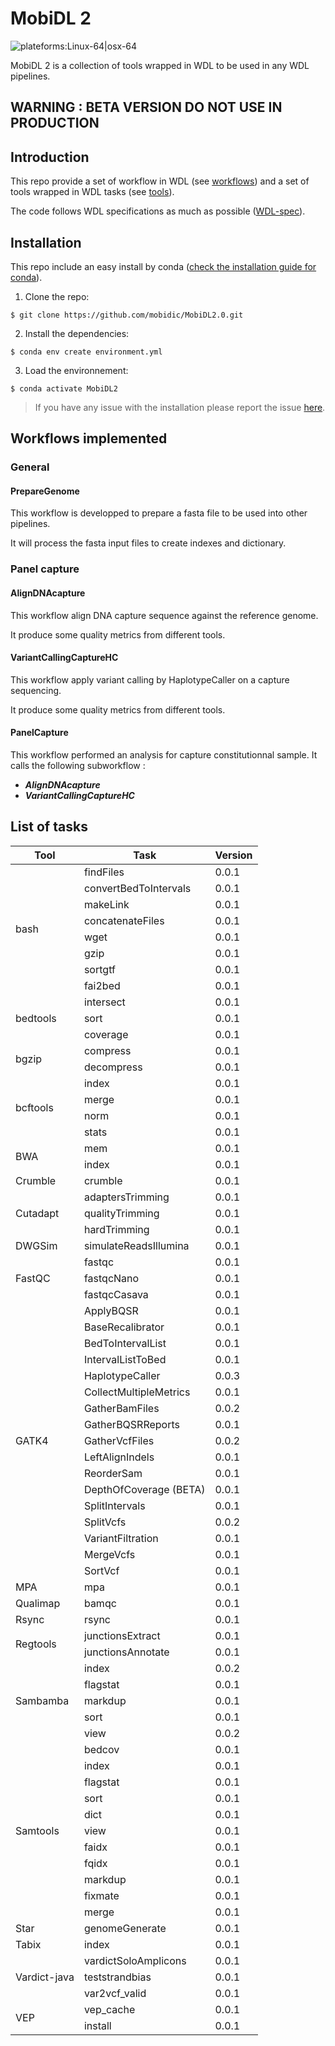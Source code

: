 # MobiDL 2

![plateforms:Linux-64|osx-64](https://img.shields.io/badge/plateform-Linux--64|osx--64-green?&style=for-the-badge)

MobiDL 2 is a collection of tools wrapped in WDL to be used in any WDL pipelines.

## __WARNING : BETA VERSION DO NOT USE IN PRODUCTION__

## Introduction

This repo provide a set of workflow in WDL (see [workflows](#workflows-implemented))
and a set of tools wrapped in WDL tasks (see [tools](#list-of-tasks)).

The code follows WDL specifications as much as possible ([WDL-spec](https://github.com/openwdl/wdl/blob/main/versions/1.0/SPEC.md)).

## Installation

This repo include an easy install by conda ([check the installation guide for conda](https://docs.conda.io/projects/conda/en/latest/user-guide/install/index.html)).

1. Clone the repo:

`$ git clone https://github.com/mobidic/MobiDL2.0.git`

2. Install the dependencies:

`$ conda env create environment.yml`

3. Load the environnement:

`$ conda activate MobiDL2`

> If you have any issue with the installation please report the issue [here](https://github.com/mobidic/MobiDL2.0/issues/new?assignees=Char-Al&labels=%3Asnake%3A+Installation+bug&template=installation-issue-with-conda.md&title=Installation+with+conda+%3A+%5Bdetails%5D).

## Workflows implemented

### General

#### PrepareGenome

This workflow is developped to prepare a fasta file to be used into other
pipelines.

It will process the fasta input files to create indexes and dictionary.

### Panel capture

#### AlignDNAcapture

This workflow align DNA capture sequence against the reference genome.

It produce some quality metrics from different tools.

#### VariantCallingCaptureHC

This workflow apply variant calling by HaplotypeCaller on a capture sequencing.

It produce some quality metrics from different tools.

#### PanelCapture

This workflow performed an analysis for capture constitutionnal sample.
It calls the following subworkflow :

- ***AlignDNAcapture***
- ***VariantCallingCaptureHC***

## List of tasks

<table class="tg">
<thead>
  <tr>
    <th>Tool</th>
    <th>Task</th>
    <th>Version</th>
  </tr>
</thead>
<tbody>
  <tr>
    <td rowspan="8">bash</td>
    <td>findFiles</td>
    <td>0.0.1</td>
  </tr>
  <tr>
    <td>convertBedToIntervals</td>
    <td>0.0.1</td>
  </tr>
  <tr>
    <td>makeLink</td>
    <td>0.0.1</td>
  </tr>
  <tr>
    <td>concatenateFiles</td>
    <td>0.0.1</td>
  </tr>
  <tr>
    <td>wget</td>
    <td>0.0.1</td>
  </tr>
  <tr>
    <td>gzip</td>
    <td>0.0.1</td>
  </tr>
  <tr>
    <td>sortgtf</td>
    <td>0.0.1</td>
  </tr>
  <tr>
    <td>fai2bed</td>
    <td>0.0.1</td>
  </tr>
  <tr>
    <td rowspan="3">bedtools</td>
    <td>intersect</td>
    <td>0.0.1</td>
  </tr>
  <tr>
    <td>sort</td>
    <td>0.0.1</td>
  </tr>
  <tr>
    <td>coverage</td>
    <td>0.0.1</td>
  </tr>
  <tr>
    <td rowspan="2">bgzip</td>
    <td>compress</td>
    <td>0.0.1</td>
  </tr>
  <tr>
    <td>decompress</td>
    <td>0.0.1</td>
  </tr>
  <tr>
    <td rowspan="4">bcftools</td>
    <td>index</td>
    <td>0.0.1</td>
  </tr>
  <tr>
    <td>merge</td>
    <td>0.0.1</td>
  </tr>
  <tr>
    <td>norm</td>
    <td>0.0.1</td>
  </tr>
  <tr>
    <td>stats</td>
    <td>0.0.1</td>
  </tr>
  <tr>
    <td rowspan="2">BWA</td>
    <td>mem</td>
    <td>0.0.1</td>
  </tr>
  <tr>
    <td>index</td>
    <td>0.0.1</td>
  </tr>
  <tr>
    <td>Crumble</td>
    <td>crumble</td>
    <td>0.0.1</td>
  </tr>
  <tr>
    <td rowspan="3">Cutadapt</td>
    <td>adaptersTrimming</td>
    <td>0.0.1</td>
  </tr>
  <tr>
    <td>qualityTrimming</td>
    <td>0.0.1</td>
  </tr>
  <tr>
    <td>hardTrimming</td>
    <td>0.0.1</td>
  </tr>
  <tr>
    <td>DWGSim</td>
    <td>simulateReadsIllumina</td>
    <td>0.0.1</td>
  </tr>
  <tr>
    <td rowspan="3">FastQC</td>
    <td>fastqc</td>
    <td>0.0.1</td>
  </tr>
  <tr>
    <td>fastqcNano</td>
    <td>0.0.1</td>
  </tr>
  <tr>
    <td>fastqcCasava</td>
    <td>0.0.1</td>
  </tr>
  <tr>
    <td rowspan="17">GATK4</td>
    <td>ApplyBQSR</td>
    <td>0.0.1</td>
  </tr>
  <tr>
    <td>BaseRecalibrator</td>
    <td>0.0.1</td>
  </tr>
  <tr>
    <td>BedToIntervalList</td>
    <td>0.0.1</td>
  </tr>
  <tr>
    <td>IntervalListToBed</td>
    <td>0.0.1</td>
  </tr>
  <tr>
    <td>HaplotypeCaller</td>
    <td>0.0.3</td>
  </tr>
  <tr>
    <td>CollectMultipleMetrics</td>
    <td>0.0.1</td>
  </tr>
  <tr>
    <td>GatherBamFiles</td>
    <td>0.0.2</td>
  </tr>
  <tr>
    <td>GatherBQSRReports</td>
    <td>0.0.1</td>
  </tr>
  <tr>
    <td>GatherVcfFiles</td>
    <td>0.0.2</td>
  </tr>
  <tr>
    <td>LeftAlignIndels</td>
    <td>0.0.1</td>
  </tr>
  <tr>
    <td>ReorderSam</td>
    <td>0.0.1</td>
  </tr>
  <tr>
    <td>DepthOfCoverage (BETA)</td>
    <td>0.0.1</td>
  </tr>
  <tr>
    <td>SplitIntervals</td>
    <td>0.0.1</td>
  </tr>
  <tr>
    <td>SplitVcfs</td>
    <td>0.0.2</td>
  </tr>
  <tr>
    <td>VariantFiltration</td>
    <td>0.0.1</td>
  </tr>
  <tr>
    <td>MergeVcfs</td>
    <td>0.0.1</td>
  </tr>
  <tr>
    <td>SortVcf</td>
    <td>0.0.1</td>
  </tr>
  <tr>
    <td>MPA</td>
    <td>mpa</td>
    <td>0.0.1</td>
  </tr>
  <tr>
    <td>Qualimap</td>
    <td>bamqc</td>
    <td>0.0.1</td>
  </tr>
  <tr>
    <td>Rsync</td>
    <td>rsync</td>
    <td>0.0.1</td>
  </tr>
  <tr>
    <td rowspan="2">Regtools</td>
    <td>junctionsExtract</td>
    <td>0.0.1</td>
  </tr>
  <tr>
    <td>junctionsAnnotate</td>
    <td>0.0.1</td>
  </tr>
  <tr>
    <td rowspan="5">Sambamba</td>
    <td>index</td>
    <td>0.0.2</td>
  </tr>
  <tr>
    <td>flagstat</td>
    <td>0.0.1</td>
  </tr>
  <tr>
    <td>markdup</td>
    <td>0.0.1</td>
  </tr>
  <tr>
    <td>sort</td>
    <td>0.0.1</td>
  </tr>
  <tr>
    <td>view</td>
    <td>0.0.2</td>
  </tr>
  <tr>
    <td rowspan="11">Samtools</td>
    <td>bedcov</td>
    <td>0.0.1</td>
  </tr>
  <tr>
    <td>index</td>
    <td>0.0.1</td>
  </tr>
  <tr>
    <td>flagstat</td>
    <td>0.0.1</td>
  </tr>
  <tr>
    <td>sort</td>
    <td>0.0.1</td>
  </tr>
  <tr>
    <td>dict</td>
    <td>0.0.1</td>
  </tr>
  <tr>
    <td>view</td>
    <td>0.0.1</td>
  </tr>
  <tr>
    <td>faidx</td>
    <td>0.0.1</td>
  </tr>
  <tr>
    <td>fqidx</td>
    <td>0.0.1</td>
  </tr>
  <tr>
    <td>markdup</td>
    <td>0.0.1</td>
  </tr>
  <tr>
    <td>fixmate</td>
    <td>0.0.1</td>
  </tr>
  <tr>
    <td>merge</td>
    <td>0.0.1</td>
  </tr>
  <tr>
    <td>Star</td>
    <td>genomeGenerate</td>
    <td>0.0.1</td>
  </tr>
  <tr>
    <td>Tabix</td>
    <td>index</td>
    <td>0.0.1</td>
  </tr>
  <tr>
    <td rowspan="3">Vardict-java</td>
    <td>vardictSoloAmplicons</td>
    <td>0.0.1</td>
  </tr>
  <tr>
    <td>teststrandbias</td>
    <td>0.0.1</td>
  </tr>
  <tr>
    <td>var2vcf_valid</td>
    <td>0.0.1</td>
  </tr>
  <tr>
    <td rowspan="2">VEP</td>
    <td>vep_cache</td>
    <td>0.0.1</td>
  </tr>
  <tr>
    <td>install</td>
    <td>0.0.1</td>
  </tr>
</tbody>
</table>

